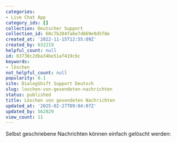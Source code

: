 ```yaml
---
categories:
- Live Chat App
category_ids: []
collection: Deutscher Support
collection_id: 60c7b284fa6e7d669e9d5f8e
created_at: '2022-11-15T12:55:09Z'
created_by: 632219
helpful_count: null
id: 63738c2dba34be51af419cbc
keywords:
- löschen
not_helpful_count: null
popularity: 0.1
site: DialogShift Support Deutsch
slug: loschen-von-gesendeten-nachrichten
status: published
title: Löschen von gesendeten Nachrichten
updated_at: '2025-02-27T09:04:07Z'
updated_by: 562829
view_count: 11
---
```


Selbst geschriebene Nachrichten können einfach gelöscht werden: